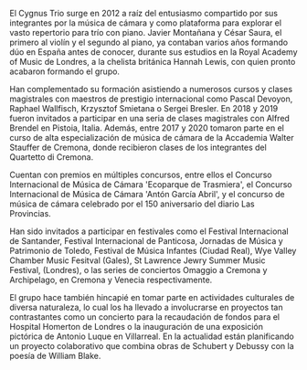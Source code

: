 
El Cygnus Trio surge en 2012 a raíz del entusiasmo compartido por sus integrantes por la música de cámara y como plataforma para explorar el vasto repertorio para trío con piano. Javier Montañana y César Saura, el primero al violín y el segundo al piano, ya contaban varios años formando dúo en España antes de conocer, durante sus estudios en la Royal Academy of Music de Londres, a la chelista británica Hannah Lewis, con quien pronto acabaron formando el grupo.

Han complementado su formación asistiendo a numerosos cursos y clases magistrales con maestros de prestigio internacional como Pascal Devoyon, Raphael Wallfisch, Krzysztof Smietana o Sergei Bresler. En 2018 y 2019 fueron invitados a participar en una seria de clases magistrales con Alfred Brendel en Pistoia, Italia. Además, entre 2017 y 2020 tomaron parte en el curso de alta especialización de música de cámara de la Accademia Walter Stauffer de Cremona, donde recibieron clases de los integrantes del Quartetto di Cremona.

Cuentan con premios en múltiples concursos, entre ellos el Concurso Internacional de Música de Cámara 'Ecoparque de Trasmiera', el Concurso Internacional de Música de Cámara 'Antón García Abril', y el concurso de música de cámara celebrado por el 150 aniversario del diario Las Provincias.

Han sido invitados a participar en festivales como el Festival Internacional de Santander, Festival Internacional de Panticosa, Jornadas de Música y Patrimonio de Toledo, Festival de Música Infantes (Ciudad Real), Wye Valley Chamber Music Fesitval (Gales), St Lawrence Jewry Summer Music Festival, (Londres), o las series de conciertos Omaggio a Cremona y Archipelago, en Cremona y Venecia respectivamente.

El grupo hace también hincapié en tomar parte en actividades culturales de diversa naturaleza, lo cual los ha llevado a involucrarse en proyectos tan contrastantes como un concierto para la recaudación de fondos para el Hospital Homerton de Londres o la inauguración de una exposición pictórica de Antonio Luque en Villarreal. En la actualidad están planificando un proyecto colaborativo que combina obras de Schubert y Debussy con la poesía de William Blake.
